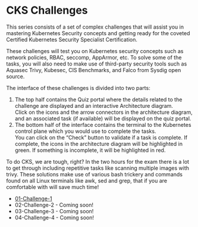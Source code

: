 # CKS Challenges

This series consists of a set of complex challenges that will assist you in mastering Kubernetes Security concepts and getting ready for the coveted Certified Kubernetes Security Specialist Certification.

These challenges will test you on Kubernetes security concepts such as network policies, RBAC, seccomp, AppArmor, etc. To solve some of the tasks, you will also need to make use of third-party security tools such as Aquasec Trivy, Kubesec, CIS Benchmarks, and Falco from Sysdig open source.

The interface of these challenges is divided into two parts:

1. The top half contains the Quiz portal where the details related to the challenge are displayed and an interactive Architecture diagram.<br/>Click on the icons and the arrow connectors in the architecture diagram, and an associated task (if available) will be displayed on the quiz portal.
1. The bottom half of the interface contains the terminal to the Kubernetes control plane which you would use to complete the tasks.<br/>You can click on the “Check” button to validate if a task is complete. If complete, the icons in the architecture diagram will be highlighted in green. If something is incomplete, it will be highlighted in red.


To do CKS, we are tough, right? In the two hours for the exam there is a lot to get through including repetitive tasks like scanning multiple images with trivy. These solutions make use of various bash trickery and commands found on all Linux terminals like awk, sed and grep, that if you are comfortable with will save much time!

- [01-Challenge-1](./09-cks-challenges/01-challenge-1.md)
- 02-Challenge-2 - Coming soon!
- 03-Challenge-3 - Coming soon!
- 04-Challenge-4 - Coming soon!
